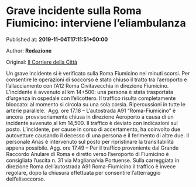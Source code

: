 
# Grave incidente sulla Roma Fiumicino: interviene l’eliambulanza

Published at: **2019-11-04T17:11:51+00:00**

Author: **Redazione**

Original: [Il Corriere della Città](https://www.ilcorrieredellacitta.com/news/grave-incidente-sulla-roma-fiumicino-interviene-leliambulanza.html)

Un grave incidente si è verificato sulla Roma Fiumicino nei minuti scorsi. Per consentire le operazioni di soccorso è stato chiuso il tratto tra l’aeroporto e l’allacciamento con l’A12 Roma Civitavecchia in direzione Fiumicino. L’incidente è avvenuto al km 14+500: una persona è stata trasportata d’urgenza in ospedale con l’elicottero. Il traffico risulta completamente bloccato: al momento si circola su una sola corsia. Ripercussioni in tutte le arterie parallele. 
Agg. ore 17.18 – L’autostrada A91 “Roma-Fiumicino” è ancora  provvisoriamente chiusa in direzione Aeroporto a causa di un incidente avvenuto al km 14,500. Il traffico è deviato con indicazioni sul posto.
L’incidente, per cause in corso di accertamento, ha coinvolto due autovetture causando il decesso di una persona e il ferimento di altre due. Il personale Anas è intervenuto sul posto per ripristinare la transitabilità appena possibile.
Agg. ore 17.49 – Per il traffico proveniente dal Grande Raccordo Anulare di Roma e diretto verso l’aeroporto di Fiumicino è consigliata l’uscita n. 31 via Magliana/via Portuense. Sulla carreggiata in direzione Roma dell’autostrada A91 Roma-Fiumicino il traffico è invece regolare, dopo la chiusura effettuata per consentire l’atterraggio dell’elisoccorso.
